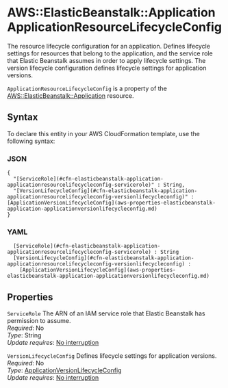 # AWS::ElasticBeanstalk::Application ApplicationResourceLifecycleConfig<a name="aws-properties-elasticbeanstalk-application-applicationresourcelifecycleconfig"></a>

The resource lifecycle configuration for an application\. Defines lifecycle settings for resources that belong to the application, and the service role that Elastic Beanstalk assumes in order to apply lifecycle settings\. The version lifecycle configuration defines lifecycle settings for application versions\.

 `ApplicationResourceLifecycleConfig` is a property of the [AWS::ElasticBeanstalk::Application](https://docs.aws.amazon.com/AWSCloudFormation/latest/UserGuide/aws-properties-beanstalk.html) resource\.

## Syntax<a name="aws-properties-elasticbeanstalk-application-applicationresourcelifecycleconfig-syntax"></a>

To declare this entity in your AWS CloudFormation template, use the following syntax:

### JSON<a name="aws-properties-elasticbeanstalk-application-applicationresourcelifecycleconfig-syntax.json"></a>

```
{
  "[ServiceRole](#cfn-elasticbeanstalk-application-applicationresourcelifecycleconfig-servicerole)" : String,
  "[VersionLifecycleConfig](#cfn-elasticbeanstalk-application-applicationresourcelifecycleconfig-versionlifecycleconfig)" : [ApplicationVersionLifecycleConfig](aws-properties-elasticbeanstalk-application-applicationversionlifecycleconfig.md)
}
```

### YAML<a name="aws-properties-elasticbeanstalk-application-applicationresourcelifecycleconfig-syntax.yaml"></a>

```
﻿  [ServiceRole](#cfn-elasticbeanstalk-application-applicationresourcelifecycleconfig-servicerole) : String
﻿  [VersionLifecycleConfig](#cfn-elasticbeanstalk-application-applicationresourcelifecycleconfig-versionlifecycleconfig) : 
    [ApplicationVersionLifecycleConfig](aws-properties-elasticbeanstalk-application-applicationversionlifecycleconfig.md)
```

## Properties<a name="aws-properties-elasticbeanstalk-application-applicationresourcelifecycleconfig-properties"></a>

`ServiceRole`  <a name="cfn-elasticbeanstalk-application-applicationresourcelifecycleconfig-servicerole"></a>
The ARN of an IAM service role that Elastic Beanstalk has permission to assume\.  
*Required*: No  
*Type*: String  
*Update requires*: [No interruption](https://docs.aws.amazon.com/AWSCloudFormation/latest/UserGuide/using-cfn-updating-stacks-update-behaviors.html#update-no-interrupt)

`VersionLifecycleConfig`  <a name="cfn-elasticbeanstalk-application-applicationresourcelifecycleconfig-versionlifecycleconfig"></a>
Defines lifecycle settings for application versions\.  
*Required*: No  
*Type*: [ApplicationVersionLifecycleConfig](aws-properties-elasticbeanstalk-application-applicationversionlifecycleconfig.md)  
*Update requires*: [No interruption](https://docs.aws.amazon.com/AWSCloudFormation/latest/UserGuide/using-cfn-updating-stacks-update-behaviors.html#update-no-interrupt)
